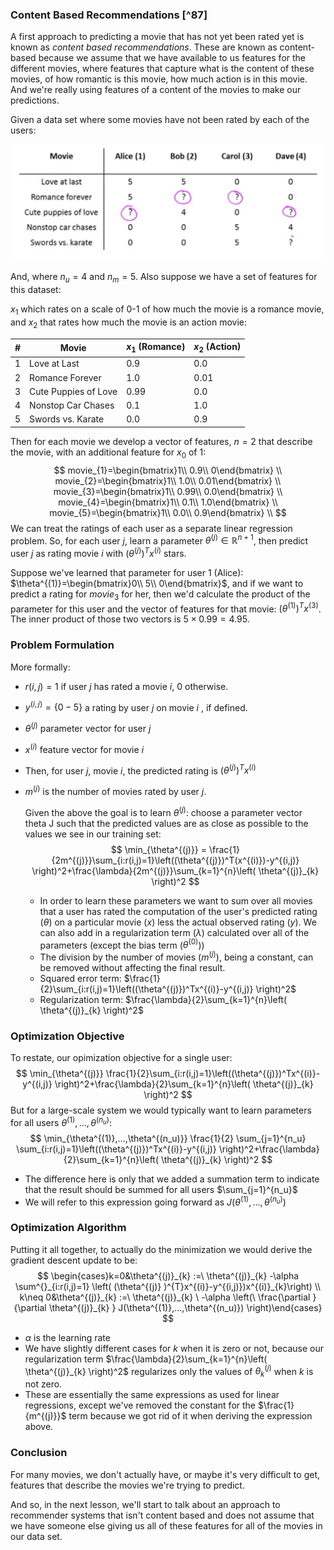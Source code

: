 ### Content Based Recommendations [^87]

A first approach to predicting a movie that has not yet been rated yet is known as _content based recommendations_.  These are known as content-based because we assume that we have available to us features for the different movies, where features that capture what is the content of these movies, of how romantic is this movie, how much action is in this movie. And we're really using features of a content of the movies to make our predictions.

Given a data set where some movies have not been rated by each of the users:

<img src="02-content-based-recommendations.assets/image-20210608075433296.png" alt="image-20210608075433296" style="zoom:50%;" />

And, where $n_u=4$ and $n_m=5$.  Also suppose we have a set of features for this dataset: 

$x_1$ which rates on a scale of 0-1 of how much the movie is a romance movie, and $x_2$ that rates how much the movie is an action movie:

| #    | Movie                | $x_1$ (Romance) | $x_2$ (Action) |
| ---- | -------------------- | --------------- | -------------- |
| 1    | Love at Last         | 0.9             | 0.0            |
| 2    | Romance Forever      | 1.0             | 0.01           |
| 3    | Cute Puppies of Love | 0.99            | 0.0            |
| 4    | Nonstop Car Chases   | 0.1             | 1.0            |
| 5    | Swords vs. Karate    | 0.0             | 0.9            |

Then for each movie we develop a vector of features, $n=2$ that describe the movie, with an additional feature for $x_0$ of 1:
$$
movie_{1}=\begin{bmatrix}1\\ 0.9\\ 0\end{bmatrix} \\
movie_{2}=\begin{bmatrix}1\\ 1.0\\ 0.01\end{bmatrix} \\
movie_{3}=\begin{bmatrix}1\\ 0.99\\ 0.0\end{bmatrix} \\
movie_{4}=\begin{bmatrix}1\\ 0.1\\ 1.0\end{bmatrix} \\
movie_{5}=\begin{bmatrix}1\\ 0.0\\ 0.9\end{bmatrix} \\
$$
We can treat the ratings of each user as a separate linear regression problem.  So, for each user $j$, learn a parameter $\theta^{(j)}\in\mathbb{R}^{n+1}$, then predict user $j$ as rating movie $i$ with $(\theta^{(j)})^Tx^{(i)}$ stars.

Suppose we've learned that parameter for user 1 (Alice): $\theta^{(1)}=\begin{bmatrix}0\\ 5\\ 0\end{bmatrix}$, and if we want to predict a rating for $movie_3$ for her, then we'd calculate the product of the parameter for this user and the vector of features for that movie: $(\theta^{(1)})^Tx^{(3)}$.  The inner product of those two vectors is $5\times0.99=4.95$.

### Problem Formulation

More formally:

* $r(i,j)=1$ if user $j$ has rated a movie $i$, 0 otherwise.

* $y^{(i,j)}=\{ 0-5 \}$ a rating by user $j$ on movie $i$ , if defined.

* $\theta^{(j)}$ parameter vector for user $j$

* $x^{(i)}$ feature vector for movie $i$

* Then, for user $j$, movie $i$, the predicted rating is $(\theta^{(j)})^Tx^{(i)}$

* $m^{(j)}$ is the number of movies rated by user $j$.

  

  Given the above the goal is to learn $\theta^{(j)}$: choose a parameter vector theta J such that the predicted values are as close as possible to the values we see in our training set:
  $$
  \min_{\theta^{(j)}} = \frac{1}{2m^{(j)}}\sum_{i:r(i,j)=1}\left((\theta^{(j)})^T(x^{(i)})-y^{(i,j)} \right)^2+\frac{\lambda}{2m^{(j)}}\sum_{k=1}^{n}\left( \theta^{(j)}_{k} \right)^2
  $$

  * In order to learn these parameters we want to sum over all movies that a user has rated the computation of the user's predicted rating ($\theta$) on a particular movie ($x$) less the actual observed rating ($y$).  We can also add in a regularization term ($\lambda$) calculated over all of the parameters (except the bias term ($\theta^{(0)}$))
  * The division by the number of movies ($m^{(j)}$), being a constant, can be removed without affecting the final result.
  * Squared error term: $\frac{1}{2}\sum_{i:r(i,j)=1}\left((\theta^{(j)})^Tx^{(i)}-y^{(i,j)} \right)^2$
  * Regularization term: $\frac{\lambda}{2}\sum_{k=1}^{n}\left( \theta^{(j)}_{k} \right)^2$

### Optimization Objective

 To restate, our opimization objective for a single user:
$$
\min_{\theta^{(j)}} \frac{1}{2}\sum_{i:r(i,j)=1}\left((\theta^{(j)})^Tx^{(i)}-y^{(i,j)} \right)^2+\frac{\lambda}{2}\sum_{k=1}^{n}\left( \theta^{(j)}_{k} \right)^2
$$
But for a large-scale system we would typically want to learn parameters for all users $\theta^{(1)},…,\theta^{(n_u)}$:
$$
\min_{\theta^{(1)},…,\theta^{(n_u)}} \frac{1}{2} \sum_{j=1}^{n_u}   \sum_{i:r(i,j)=1}\left((\theta^{(j)})^Tx^{(i)}-y^{(i,j)} \right)^2+\frac{\lambda}{2}\sum_{k=1}^{n}\left( \theta^{(j)}_{k} \right)^2
$$

* The difference here is only that we added a summation term to indicate that the result should be summed for all users $\sum_{j=1}^{n_u}$
* We will refer to this expression going forward as $J(\theta^{(1)},…,\theta^{(n_u)}$)

### Optimization Algorithm

Putting it all together, to actually do the minimization we would derive the gradient descent update to be:
$$
\begin{cases}k=0&\theta^{(j)}_{k} :=\  \theta^{(j)}_{k} -\alpha \sum^{}_{i:r(i,j)=1} \left( (\theta^{(j)} )^{T}x^{(i)}-y^{(i,j)})x^{(i)}_{k}\right)  \\ k\neq 0&\theta^{(j)}_{k} :=\  \theta^{(j)}_{k} \  -\alpha \left(\  \frac{\partial }{\partial \theta^{(j)}_{k} } J(\theta^{(1)},…,\theta^{(n_u)}) \right)\end{cases}
$$

* $\alpha$ is the learning rate
* We have slightly different cases for $k$ when it is zero or not, because our regularization term $\frac{\lambda}{2}\sum_{k=1}^{n}\left( \theta^{(j)}_{k} \right)^2$ regularizes only the values of $\theta^{(j)}_{k}$  when $k$ is not zero.
* These are essentially the same expressions as used for linear regressions, except we've removed the constant for the $\frac{1}{m^{(j)}}$ term because we got rid of it when deriving the expression above.

### Conclusion

For many movies, we don't actually have, or maybe it's very difficult to get, features that describe the movies we're trying to predict.

And so, in the next lesson, we'll start to talk about an approach to recommender systems that isn't content based and does not assume that we have someone else giving us all of these features for all of the movies in our data set.
